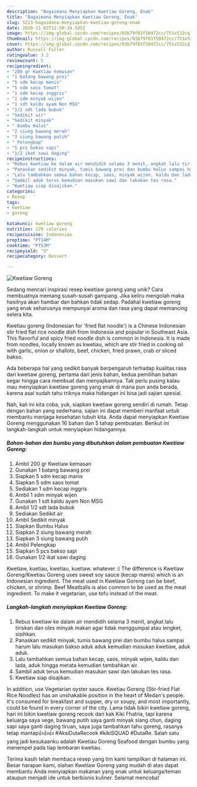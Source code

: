 ```yaml
---
description: "Bagaimana Menyiapkan Kwetiaw Goreng, Enak"
title: "Bagaimana Menyiapkan Kwetiaw Goreng, Enak"
slug: 5223-bagaimana-menyiapkan-kwetiaw-goreng-enak
date: 2020-11-02T12:50:34.595Z
image: https://img-global.cpcdn.com/recipes/03b79f03f50472cc/751x532cq70/kwetiaw-goreng-foto-resep-utama.jpg
thumbnail: https://img-global.cpcdn.com/recipes/03b79f03f50472cc/751x532cq70/kwetiaw-goreng-foto-resep-utama.jpg
cover: https://img-global.cpcdn.com/recipes/03b79f03f50472cc/751x532cq70/kwetiaw-goreng-foto-resep-utama.jpg
author: Russell Fuller
ratingvalue: 3.2
reviewcount: 5
recipeingredient:
- "200 gr Kwetiaw kemasan"
- "1 batang bawang prei"
- "5 sdm kecap manis"
- "5 sdm saos tomat"
- "1 sdm kecap inggris"
- "1 sdm minyak wijen"
- "1 sdt kaldu ayam Non MSG"
- "1/2 sdt lada bubuk"
- "Sedikit air"
- "Sedikit minyak"
- " Bumbu Halus"
- "2 siung bawang merah"
- "3 siung bawang putih"
- " Pelengkap"
- "5 pcs bakso sapi"
- "1/2 ikat sawi daging"
recipeinstructions:
- "Rebus kwetiaw ke dalam air mendidih selama 3 menit, angkat lalu tiriskan dan oles minyak makan agar tidak menggumpal atau lengket, sisihkan."
- "Panaskan sedikit minyak, tumis bawang prei dan bumbu halus sampai harum lalu masukan bakso aduk aduk kemudian masukan kwetiaw, aduk aduk."
- "Lalu tambahkan semua bahan kecap, saos, minyak wijen, kaldu dan lada, aduk hingga merata kemudian tambahkan air."
- "Sambil aduk terus kemudian masukan sawi dan lakukan tes rasa."
- "Kwetiaw siap disajikan."
categories:
- Resep
tags:
- kwetiaw
- goreng

katakunci: kwetiaw goreng 
nutrition: 229 calories
recipecuisine: Indonesian
preptime: "PT14M"
cooktime: "PT53M"
recipeyield: "3"
recipecategory: Dessert

---
```



![Kwetiaw Goreng](https://img-global.cpcdn.com/recipes/03b79f03f50472cc/751x532cq70/kwetiaw-goreng-foto-resep-utama.jpg)

Sedang mencari inspirasi resep kwetiaw goreng yang unik? Cara membuatnya memang susah-susah gampang. Jika keliru mengolah maka hasilnya akan hambar dan bahkan tidak sedap. Padahal kwetiaw goreng yang enak seharusnya mempunyai aroma dan rasa yang dapat memancing selera kita.

Kwetiau goreng (Indonesian for &#39;fried flat noodle&#39;) is a Chinese Indonesian stir fried flat rice noodle dish from Indonesia and popular in Southeast Asia. This flavorful and spicy fried noodle dish is common in Indonesia. It is made from noodles, locally known as kwetiau, which are stir fried in cooking oil with garlic, onion or shallots, beef, chicken, fried prawn, crab or sliced bakso.

Ada beberapa hal yang sedikit banyak berpengaruh terhadap kualitas rasa dari kwetiaw goreng, pertama dari jenis bahan, kedua pemilihan bahan segar hingga cara membuat dan menyajikannya. Tak perlu pusing kalau mau menyiapkan kwetiaw goreng yang enak di mana pun anda berada, karena asal sudah tahu triknya maka hidangan ini bisa jadi sajian spesial.


Nah, kali ini kita coba, yuk, siapkan kwetiaw goreng sendiri di rumah. Tetap dengan bahan yang sederhana, sajian ini dapat memberi manfaat untuk membantu menjaga kesehatan tubuh kita. Anda dapat menyiapkan Kwetiaw Goreng menggunakan 16 bahan dan 5 tahap pembuatan. Berikut ini langkah-langkah untuk menyiapkan hidangannya.

<!--inarticleads1-->

##### Bahan-bahan dan bumbu yang dibutuhkan dalam pembuatan Kwetiaw Goreng:

1. Ambil 200 gr Kwetiaw kemasan
1. Gunakan 1 batang bawang prei
1. Siapkan 5 sdm kecap manis
1. Siapkan 5 sdm saos tomat
1. Sediakan 1 sdm kecap inggris
1. Ambil 1 sdm minyak wijen
1. Gunakan 1 sdt kaldu ayam Non MSG
1. Ambil 1/2 sdt lada bubuk
1. Sediakan Sedikit air
1. Ambil Sedikit minyak
1. Siapkan  Bumbu Halus
1. Siapkan 2 siung bawang merah
1. Siapkan 3 siung bawang putih
1. Ambil  Pelengkap
1. Siapkan 5 pcs bakso sapi
1. Gunakan 1/2 ikat sawi daging


Kwetiaw, kuetiau, kwetiau, kuetiaw. whatever :) The difference is Kwetiaw Goreng/Kwetiau Goreng uses sweet soy sauce (kecap manis) which is an Indonesian ingredient. The meat used in Kwetiaw Goreng can be beef, chicken, or shrimp. Beef Meatballs is also common to be used as the meat ingredient. To make it vegetarian, use tofu instead of the meat. 

<!--inarticleads2-->

##### Langkah-langkah menyiapkan Kwetiaw Goreng:

1. Rebus kwetiaw ke dalam air mendidih selama 3 menit, angkat lalu tiriskan dan oles minyak makan agar tidak menggumpal atau lengket, sisihkan.
1. Panaskan sedikit minyak, tumis bawang prei dan bumbu halus sampai harum lalu masukan bakso aduk aduk kemudian masukan kwetiaw, aduk aduk.
1. Lalu tambahkan semua bahan kecap, saos, minyak wijen, kaldu dan lada, aduk hingga merata kemudian tambahkan air.
1. Sambil aduk terus kemudian masukan sawi dan lakukan tes rasa.
1. Kwetiaw siap disajikan.


In addition, use Vegetarian oyster sauce. Kwetiau Goreng (Stir-fried Flat Rice Noodles) has an unshakable position in the heart of Medan&#39;s people. It&#39;s consumed for breakfast and supper, dry or soupy, and most importantly, could be found in every corner of the city. Lama tidak bikin kwetiaw goreng, hari ini bikin kwetiaw goreng recook dari kak Kiki Fhatria, tapi karena keluarga saya vege, bawang putih saya ganti minyak siang chun, daging sapi saya ganti daging tiruan, saya juga tambahkan tahu goreng, rasanya tetap mantap👍👍👍 #AksiDutaRecook #kikiSQUAD #DutaRe. Salah satu yang jadi kesukaanku adalah Kwetiau Goreng Seafood dengan bumbu yang menempel pada tiap lembaran kwetiau. 

Terima kasih telah membaca resep yang tim kami tampilkan di halaman ini. Besar harapan kami, olahan Kwetiaw Goreng yang mudah di atas dapat membantu Anda menyiapkan makanan yang enak untuk keluarga/teman ataupun menjadi ide untuk berbisnis kuliner. Selamat mencoba!
